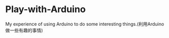 # Play-with-Arduino
My experience of using Arduino to do some interesting things.(利用Arduino做一些有趣的事情)

